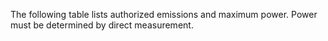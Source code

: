 The following table lists authorized emissions and maximum power. Power must be determined by direct measurement.

